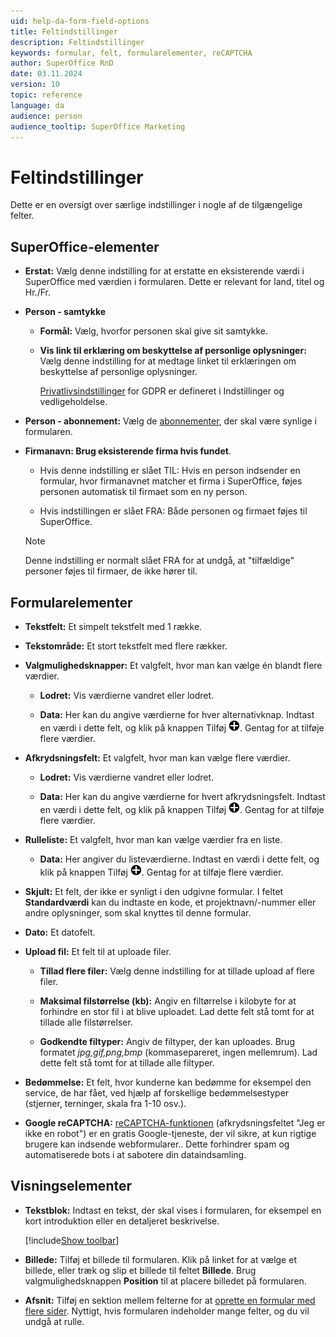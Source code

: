 ```yaml
---
uid: help-da-form-field-options
title: Feltindstillinger
description: Feltindstillinger
keywords: formular, felt, formularelementer, reCAPTCHA
author: SuperOffice RnD
date: 03.11.2024
version: 10
topic: reference
language: da
audience: person
audience_tooltip: SuperOffice Marketing
---
```


# Feltindstillinger

Dette er en oversigt over særlige indstillinger i nogle af de tilgængelige felter.

## SuperOffice-elementer

* **Erstat:** Vælg denne indstilling for at erstatte en eksisterende værdi i SuperOffice med værdien i formularen. Dette er relevant for land, titel og Hr./Fr.

* **Person - samtykke**

  * **Formål:** Vælg, hvorfor personen skal give sit samtykke.

  * **Vis link til erklæring om beskyttelse af personlige oplysninger:** Vælg denne indstilling for at medtage linket til erklæringen om beskyttelse af personlige oplysninger.

    [Privatlivsindstillinger][4] for GDPR er defineret i Indstillinger og vedligeholdelse.

* **Person - abonnement:** Vælg de [abonnementer][3], der skal være synlige i formularen.

* **Firmanavn: Brug eksisterende firma hvis fundet**.

  * Hvis denne indstilling er slået TIL: Hvis en person indsender en formular, hvor firmanavnet matcher et firma i SuperOffice, føjes personen automatisk til firmaet som en ny person.

  * Hvis indstillingen er slået FRA: Både personen og firmaet føjes til SuperOffice.

  > [!NOTE]
  > Denne indstilling er normalt slået FRA for at undgå, at "tilfældige" personer føjes til firmaer, de ikke hører til.

## Formularelementer

* **Tekstfelt:** Et simpelt tekstfelt med 1 række.

* **Tekstområde:** Et stort tekstfelt med flere rækker.

* **Valgmulighedsknapper:** Et valgfelt, hvor man kan vælge én blandt flere værdier.

  * **Lodret:** Vis værdierne vandret eller lodret.

  * **Data:** Her kan du angive værdierne for hver alternativknap. Indtast en værdi i dette felt, og klik på knappen Tilføj ![ikon][img1]. Gentag for at tilføje flere værdier.

* **Afkrydsningsfelt:** Et valgfelt, hvor man kan vælge flere værdier.

  * **Lodret:** Vis værdierne vandret eller lodret.

  * **Data:** Her kan du angive værdierne for hvert afkrydsningsfelt. Indtast en værdi i dette felt, og klik på knappen Tilføj ![ikon][img1]. Gentag for at tilføje flere værdier.

* **Rulleliste:** Et valgfelt, hvor man kan vælge værdier fra en liste.

  * **Data:** Her angiver du listeværdierne. Indtast en værdi i dette felt, og klik på knappen Tilføj ![ikon][img1]. Gentag for at tilføje flere værdier.

* **Skjult:** Et felt, der ikke er synligt i den udgivne formular. I feltet **Standardværdi** kan du indtaste en kode, et projektnavn/-nummer eller andre oplysninger, som skal knyttes til denne formular.

* **Dato:** Et datofelt.

* **Upload fil:** Et felt til at uploade filer.

  * **Tillad flere filer:** Vælg denne indstilling for at tillade upload af flere filer.

  * **Maksimal filstørrelse (kb):** Angiv en filtørrelse i kilobyte for at forhindre en stor fil i at blive uploadet. Lad dette felt stå tomt for at tillade alle filstørrelser.

  * **Godkendte filtyper:** Angiv de filtyper, der kan uploades. Brug formatet *jpg,gif,png,bmp* (kommasepareret, ingen mellemrum). Lad dette felt stå tomt for at tillade alle filtyper.

* **Bedømmelse:** Et felt, hvor kunderne kan bedømme for eksempel den service, de har fået, ved hjælp af forskellige bedømmelsestyper (stjerner, terninger, skala fra 1-10 osv.).

* **Google reCAPTCHA:** [reCAPTCHA-funktionen][1] (afkrydsningsfeltet "Jeg er ikke en robot") er en gratis Google-tjeneste, der vil sikre, at kun rigtige brugere kan indsende webformularer.. Dette forhindrer spam og automatiserede bots i at sabotere din dataindsamling.

## Visningselementer

* **Tekstblok:** Indtast en tekst, der skal vises i formularen, for eksempel en kort introduktion eller en detaljeret beskrivelse.

    [!include[Show toolbar](includes/tip-show-toolbar-open-editor.md)]

* **Billede:** Tilføj et billede til formularen. Klik på linket for at vælge et billede, eller træk og slip et billede til feltet **Billede**. Brug valgmulighedsknappen **Position** til at placere billedet på formularen.

* **Afsnit:** Tilføj en sektion mellem felterne for at [oprette en formular med flere sider][2]. Nyttigt, hvis formularen indeholder mange felter, og du vil undgå at rulle.

<!-- Referenced links -->
[1]: recaptcha.md
[2]: create.md#multi-page
[3]: ../../recipients/learn/manage-email-subscriptions.md
[4]: ../../../security/privacy/learn/admin/add-consent-purpose.md

<!-- Referenced images -->
[img1]: ../../../../../common/icons/add-icon.png
